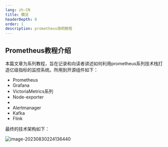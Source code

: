 ```yaml
---
lang: zh-CN
title: 概览
headerDepth: 0
order: 1
description: prometheus简明教程
---
```


## Prometheus教程介绍

本篇文章为系列教程，旨在记录和向读者讲述如何利用prometheus系列技术栈打造亿级指标的监控系统。所用到开源组件如下：

- Prometheus
- Grafana
- VictoriaMetrics系列
- Node-exporter
- 
- Alertmanager
- Kafka
- Flink

最终的技术架构如下：

![image-20230830224136440](https://static.javajike.com/img/2023/8/30/image-20230830224136440.png)



